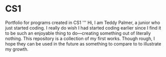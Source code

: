 # CS1
Portfolio for programs created in CS1
'''
Hi, I am Teddy Palmer, a junior who just started coding. I really do wish I had started coding earlier since I find it to be such an enjoyable thing to do—creating something out of literally nothing. This repository is a collection of my first works. Though rough, I hope they can be used in the future as something to compare to to illustrate my growth.

